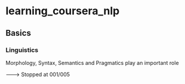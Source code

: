 # learning_coursera_nlp

## Basics


### Linguistics

Morphology, Syntax, Semantics and Pragmatics play an important role

---> Stopped at 001/005
